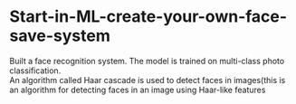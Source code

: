 # Start-in-ML-create-your-own-face-save-system
Built a face recognition system. The model is trained on multi-class photo classification.  
An algorithm called Haar cascade is used to detect faces in images(this is an algorithm for detecting faces in an image using Haar-like features
